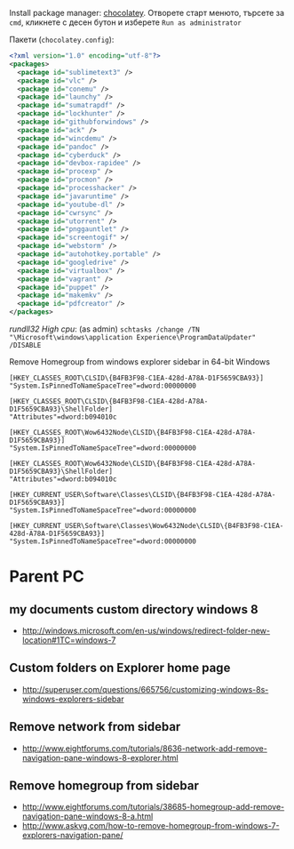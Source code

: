 
Install package manager: [chocolatey](https://chocolatey.org/).
Отворете старт менюто, търсете за `cmd`, кликнете с десен бутон и изберете `Run as administrator`

Пакети (`chocolatey.config`):

```xml
<?xml version="1.0" encoding="utf-8"?>
<packages>
  <package id="sublimetext3" />
  <package id="vlc" />
  <package id="conemu" />
  <package id="launchy" />
  <package id="sumatrapdf" />
  <package id="lockhunter" />
  <package id="githubforwindows" />
  <package id="ack" />
  <package id="wincdemu" />
  <package id="pandoc" />
  <package id="cyberduck" />
  <package id="devbox-rapidee" />
  <package id="procexp" />
  <package id="procmon" />
  <package id="processhacker" />
  <package id="javaruntime" />
  <package id="youtube-dl" />
  <package id="cwrsync" />
  <package id="utorrent" />
  <package id="pnggauntlet" />
  <package id="screentogif" >/
  <package id="webstorm" />
  <package id="autohotkey.portable" />
  <package id="googledrive" />
  <package id="virtualbox" />
  <package id="vagrant" />
  <package id="puppet" />
  <package id="makemkv" />
  <package id="pdfcreator" />
</packages>
```

*rundll32 High cpu*: (as admin) `schtasks /change /TN "\Microsoft\windows\application Experience\ProgramDataUpdater" /DISABLE`

Remove Homegroup from windows explorer sidebar in 64-bit Windows
```batch
[HKEY_CLASSES_ROOT\CLSID\{B4FB3F98-C1EA-428d-A78A-D1F5659CBA93}]
"System.IsPinnedToNameSpaceTree"=dword:00000000

[HKEY_CLASSES_ROOT\CLSID\{B4FB3F98-C1EA-428d-A78A-D1F5659CBA93}\ShellFolder]
"Attributes"=dword:b094010c

[HKEY_CLASSES_ROOT\Wow6432Node\CLSID\{B4FB3F98-C1EA-428d-A78A-D1F5659CBA93}]
"System.IsPinnedToNameSpaceTree"=dword:00000000

[HKEY_CLASSES_ROOT\Wow6432Node\CLSID\{B4FB3F98-C1EA-428d-A78A-D1F5659CBA93}\ShellFolder]
"Attributes"=dword:b094010c

[HKEY_CURRENT_USER\Software\Classes\CLSID\{B4FB3F98-C1EA-428d-A78A-D1F5659CBA93}]
"System.IsPinnedToNameSpaceTree"=dword:00000000

[HKEY_CURRENT_USER\Software\Classes\Wow6432Node\CLSID\{B4FB3F98-C1EA-428d-A78A-D1F5659CBA93}]
"System.IsPinnedToNameSpaceTree"=dword:00000000
```


# Parent PC

## my documents custom directory windows 8
- http://windows.microsoft.com/en-us/windows/redirect-folder-new-location#1TC=windows-7

## Custom folders on Explorer home page
- http://superuser.com/questions/665756/customizing-windows-8s-windows-explorers-sidebar

## Remove network from sidebar
- http://www.eightforums.com/tutorials/8636-network-add-remove-navigation-pane-windows-8-explorer.html

## Remove homegroup from sidebar
- http://www.eightforums.com/tutorials/38685-homegroup-add-remove-navigation-pane-windows-8-a.html
- http://www.askvg.com/how-to-remove-homegroup-from-windows-7-explorers-navigation-pane/
